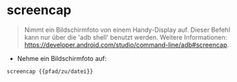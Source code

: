 # screencap

> Nimmt ein Bildschirmfoto von einem Handy-Display auf.
> Dieser Befehl kann nur über die 'adb shell' benutzt werden.
> Weitere Informationen: <https://developer.android.com/studio/command-line/adb#screencap>.

- Nehme ein Bildschirmfoto auf:

`screencap {{pfad/zu/datei}}`
